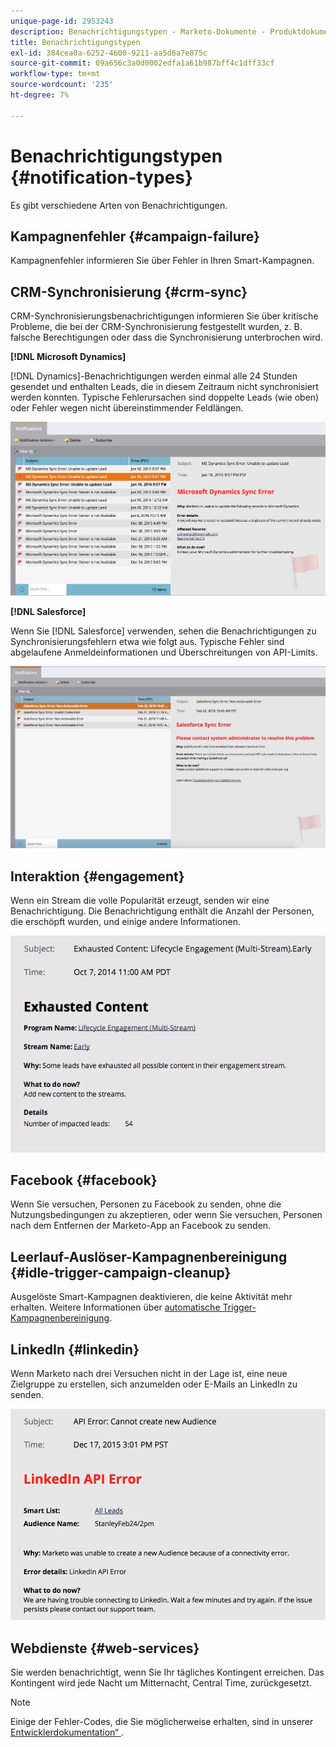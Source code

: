 ```yaml
---
unique-page-id: 2953243
description: Benachrichtigungstypen - Marketo-Dokumente - Produktdokumentation
title: Benachrichtigungstypen
exl-id: 384cea0a-6252-4600-9211-aa5d6a7e875c
source-git-commit: 09a656c3a0d0002edfa1a61b987bff4c1dff33cf
workflow-type: tm+mt
source-wordcount: '235'
ht-degree: 7%

---
```


# Benachrichtigungstypen {#notification-types}

Es gibt verschiedene Arten von Benachrichtigungen.

## Kampagnenfehler  {#campaign-failure}

Kampagnenfehler informieren Sie über Fehler in Ihren Smart-Kampagnen.

## CRM-Synchronisierung {#crm-sync}

CRM-Synchronisierungsbenachrichtigungen informieren Sie über kritische Probleme, die bei der CRM-Synchronisierung festgestellt wurden, z. B. falsche Berechtigungen oder dass die Synchronisierung unterbrochen wird.

**[!DNL Microsoft Dynamics]**

[!DNL Dynamics]-Benachrichtigungen werden einmal alle 24 Stunden gesendet und enthalten Leads, die in diesem Zeitraum nicht synchronisiert werden konnten. Typische Fehlerursachen sind doppelte Leads (wie oben) oder Fehler wegen nicht übereinstimmender Feldlängen.

![](assets/image2016-1-20-11-3a19-3a58.png)

**[!DNL Salesforce]**

Wenn Sie [!DNL Salesforce] verwenden, sehen die Benachrichtigungen zu Synchronisierungsfehlern etwa wie folgt aus. Typische Fehler sind abgelaufene Anmeldeinformationen und Überschreitungen von API-Limits.

![](assets/salesforcesyncerror.png)

## Interaktion {#engagement}

Wenn ein Stream die volle Popularität erzeugt, senden wir eine Benachrichtigung. Die Benachrichtigung enthält die Anzahl der Personen, die erschöpft wurden, und einige andere Informationen.

![](assets/image2014-10-14-10-3a57-3a9.png)

## Facebook {#facebook}

Wenn Sie versuchen, Personen zu Facebook zu senden, ohne die Nutzungsbedingungen zu akzeptieren, oder wenn Sie versuchen, Personen nach dem Entfernen der Marketo-App an Facebook zu senden.

## Leerlauf-Auslöser-Kampagnenbereinigung {#idle-trigger-campaign-cleanup}

Ausgelöste Smart-Kampagnen deaktivieren, die keine Aktivität mehr erhalten. Weitere Informationen über [automatische Trigger-Kampagnenbereinigung](/help/marketo/product-docs/core-marketo-concepts/smart-campaigns/using-smart-campaigns/automatic-trigger-campaign-cleanup.md).

## LinkedIn {#linkedin}

Wenn Marketo nach drei Versuchen nicht in der Lage ist, eine neue Zielgruppe zu erstellen, sich anzumelden oder E-Mails an LinkedIn zu senden.

![](assets/linkedin.png)

## Webdienste {#web-services}

Sie werden benachrichtigt, wenn Sie Ihr tägliches Kontingent erreichen. Das Kontingent wird jede Nacht um Mitternacht, Central Time, zurückgesetzt.

>[!NOTE]
>
>Einige der Fehler-Codes, die Sie möglicherweise erhalten, sind in unserer [Entwicklerdokumentation“ ](https://experienceleague.adobe.com/de/docs/marketo-developer/marketo/rest/error-codes).
